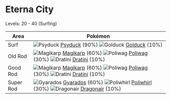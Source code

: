 # Eterna City
Levels: 20 - 40 (Surfing)

Area       | Pokémon
---        | ---
Surf       | ![][054]  [Psyduck] (90%) ![][055]  [Golduck] (10%)
Old Rod    | ![][129]  [Magikarp] (60%) ![][060]  [Poliwag] (30%) ![][147]  [Dratini] (10%)
Good Rod   | ![][129]  [Magikarp] (60%) ![][060]  [Poliwag] (30%) ![][147]  [Dratini] (10%)
Super Rod  | ![][130]  [Gyarados] (60%) ![][061]  [Poliwhirl] (30%) ![][148]  [Dragonair] (10%)


[054]: https://raw.githubusercontent.com/PokeAPI/sprites/master/sprites/pokemon/54.png "Psyduck"
[055]: https://raw.githubusercontent.com/PokeAPI/sprites/master/sprites/pokemon/55.png "Golduck"
[060]: https://raw.githubusercontent.com/PokeAPI/sprites/master/sprites/pokemon/60.png "Poliwag"
[061]: https://raw.githubusercontent.com/PokeAPI/sprites/master/sprites/pokemon/61.png "Poliwhirl"
[129]: https://raw.githubusercontent.com/PokeAPI/sprites/master/sprites/pokemon/129.png "Magikarp"
[130]: https://raw.githubusercontent.com/PokeAPI/sprites/master/sprites/pokemon/130.png "Gyarados"
[147]: https://raw.githubusercontent.com/PokeAPI/sprites/master/sprites/pokemon/147.png "Dratini"
[148]: https://raw.githubusercontent.com/PokeAPI/sprites/master/sprites/pokemon/148.png "Dragonair"
[Psyduck]: /pokemon_changes/054.md
[Golduck]: /pokemon_changes/055.md
[Poliwag]: /pokemon_changes/060.md
[Poliwhirl]: /pokemon_changes/061.md
[Magikarp]: /pokemon_changes/129.md
[Gyarados]: /pokemon_changes/130.md
[Dratini]: /pokemon_changes/147.md
[Dragonair]: /pokemon_changes/148.md
